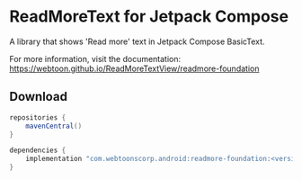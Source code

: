 # ReadMoreText for Jetpack Compose

A library that shows 'Read more' text in Jetpack Compose BasicText.

For more information, visit the documentation: https://webtoon.github.io/ReadMoreTextView/readmore-foundation

## Download

```groovy
repositories {
    mavenCentral()
}

dependencies {
    implementation "com.webtoonscorp.android:readmore-foundation:<version>"
}
```
